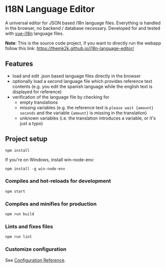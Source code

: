 # I18N Language Editor

A universal editor for JSON based i18n language files. Everything is handled in the browser, no backend / database necessary. Developed for and tested with [vue-i18n](https://kazupon.github.io/vue-i18n/) language files.

**Note**: This is the source code project, if you want to directly run the webapp follow this link: <https://themk2k.github.io/i18n-language-editor/>

## Features

- load and edit .json based language files directly in the browser
- optionally load a second language file which provides reference text contents (e.g. you edit the spanish language while the english text is displayed for reference)
- verification of the language file by checking for
  - empty translations
  - missing variables (e.g. the reference text is `please wait {amount} seconds` and the variable `{amount}` is missing in the translation)
  - unknown variables (i.e. the translation introduces a variable, or it's just a typo)

## Project setup

```shell
npm install
```

If you're on Windows, install win-node-env:

```shell
npm install -g win-node-env
```

### Compiles and hot-reloads for development

```shell
npm start
```

### Compiles and minifies for production

```shell
npm run build
```

### Lints and fixes files

```shell
npm run lint
```

### Customize configuration

See [Configuration Reference](https://cli.vuejs.org/config/).
